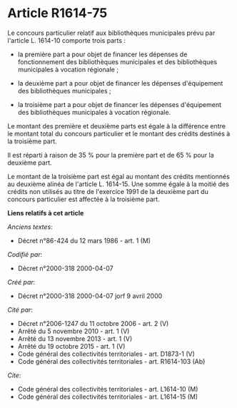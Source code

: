 # Article R1614-75

Le concours particulier relatif aux bibliothèques municipales prévu par l'article L. 1614-10 comporte trois parts :

- la première part a pour objet de financer les dépenses de fonctionnement des bibliothèques municipales et des bibliothèques
municipales à vocation régionale ;

- la deuxième part a pour objet de financer les dépenses d'équipement des bibliothèques municipales ;

- la troisième part a pour objet de financer les dépenses d'équipement des bibliothèques municipales à vocation régionale.

Le montant des première et deuxième parts est égale à la différence entre le montant total du concours particulier et le
montant des crédits destinés à la troisième part.

Il est réparti à raison de 35 % pour la première part et de 65 % pour la deuxième part.

Le montant de la troisième part est égal au montant des crédits mentionnés au deuxième alinéa de l'article L. 1614-15. Une
somme égale à la moitié des crédits non utilisés au titre de l'exercice 1991 de la deuxième part du concours particulier est
affectée à la troisième part.

**Liens relatifs à cet article**

_Anciens textes_:

  - Décret n°86-424 du 12 mars 1986 - art. 1 (M)

_Codifié par_:

  - Décret n°2000-318 2000-04-07

_Créé par_:

  - Décret n°2000-318 2000-04-07 jorf 9 avril 2000

_Cité par_:

  - Décret n°2006-1247 du 11 octobre 2006 - art. 2 (V)
  - Arrêté du 5 novembre 2010 - art. 1 (V)
  - Arrêté du 13 novembre 2013 - art. 1 (V)
  - Arrêté du 19 octobre 2015 - art. 1 (V)
  - Code général des collectivités territoriales - art. D1873-1 (V)
  - Code général des collectivités territoriales - art. R1614-103 (Ab)

_Cite_:

  - Code général des collectivités territoriales - art. L1614-10 (M)
  - Code général des collectivités territoriales - art. L1614-15 (M)
